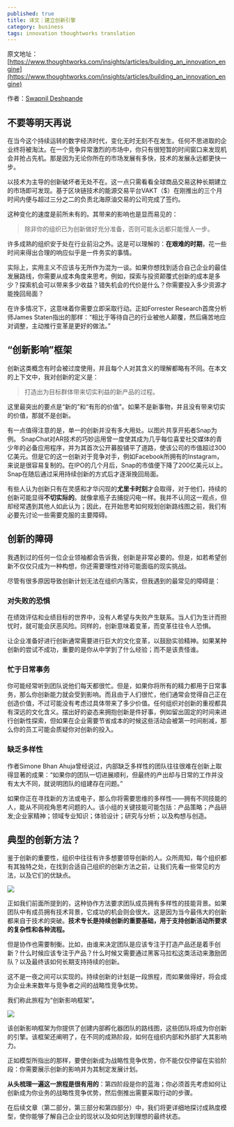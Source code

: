 ```yaml
---
published: true
title: 译文｜建立创新引擎
category: business
tags: innovation thoughtworks translation
---
```

原文地址：[https://www.thoughtworks.com/insights/articles/building_an_innovation_engine](https://www.thoughtworks.com/insights/articles/building_an_innovation_engine)

作者：[Swapnil Deshpande](https://www.thoughtworks.com/profiles/swapnil-deshpande)

## 不要等明天再说

在当今这个持续运转的数字经济时代，变化无时无刻不在发生。任何不思进取的企业终将被淘汰。在一个竞争异常激烈的市场中，你只有很短暂的时间窗口来发现机会并抢占先机。那是因为无论你所在的市场发展有多快，技术的发展永远都更快一步。

以技术为主导的创新破坏者无处不在。这一点只需看看全球商品交易这种长期建立的市场即可发现。基于区块链技术的能源交易平台VAKT（$）在刚推出的三个月时间内便与超过三分之二的负责北海原油交易的公司完成了签约。

这种变化的速度是前所未有的。其带来的影响也是显而易见的：

> 除非你的组织已为创新做好充分准备，否则可能永远都只能慢人一步。

许多成熟的组织安于处在行业前沿之外。这是可以理解的：**在艰难的时期**，花一些时间来得出合理的响应似乎是一件务实的事情。

实际上，实用主义不应该与无所作为混为一谈。如果你想找到适合自己企业的最佳发展路线，你需要从成本角度来思考。例如，探索与投资颠覆式创新的成本是多少？探索机会可以带来多少收益？错失机会的代价是什么？你需要投入多少资源才能挽回局面？

在许多情况下，这意味着你需要立即采取行动。正如Forrester Research首席分析师James Staten指出的那样：“相比于等待自己的行业被他人颠覆，然后痛苦地应对调整，主动推行变革是更好的做法。”

## “创新影响”框架

创新这类概念有时会被过度使用，并且每个人对其含义的理解都略有不同。在本文的上下文中，我对创新的定义是：

> 打造出为目标群体带来切实利益的新产品的过程。

这里最突出的要点是“新的”和“有形的价值”。如果不是新事物，并且没有带来切实的价值，那就不是创新。

有一点值得注意的是，单一的创新并没有多大用处。以图片共享开拓者Snap为例。 SnapChat对AR技术的巧妙运用曾一度使其成为几乎每位喜爱社交媒体的青少年的必备应用程序，并为其首次公开募股铺平了道路，使该公司的市值超过300亿美元。但是它的这一创新对于竞争对手，例如Facebook所拥有的Instagram，来说是很容易复制的。在IPO的几个月后，Snap的市值便下降了200亿美元以上。 Snap在随后通过采用持续创新的方式后才逐渐挽回局面。

有些人认为创新只有在灵感和才华闪现的**尤里卡时刻**才会取得，对于他们，持续的创新可能显得**不切实际的**。就像拿瓶子去捕捉闪电一样。我并不认同这一观点，但却经常遇到其他人如此认为；因此，在开始思考如何规划创新路线图之前，我们有必要先讨论一些需要克服的主要障碍。

## 创新的障碍

我遇到过的任何一位企业领袖都会告诉我，创新是非常必要的。但是，如若希望创新不仅仅只成为一种构想，你还需要理性对待可能面临的现实挑战。

尽管有很多原因导致创新计划无法在组织内落实，但我遇到的最常见的障碍是：

### 对失败的恐惧

在绩效评估和业绩目标的世界中，没有人希望与失败产生联系。当人们为生计而担忧时，就可能会厌恶风险。同样的，创新意味着变革，而变革往往令人恐惧。

让企业准备好进行创新通常需要进行巨大的文化变革，以鼓励实验精神。如果某种创新的尝试不成功，重要的是你从中学到了什么经验；而不是该责怪谁。

### 忙于日常事务

你可能经常听到团队说他们每天都很忙。但是，如果你将所有的精力都用于日常事务，那么你创新能力就会受到影响。而且由于人们很忙，他们通常会觉得自己正在创造价值，不过可能没有考虑过具体带来了多少价值。任何组织对创新的重视都具有深远的文化含义。摆出好的姿态来拥抱创新是件好事，例如留出固定的时间来进行创新性探索，但如果在企业需要节省成本的时候这些活动会被第一时间削减，那么你的员工可能会质疑你对创新的投入。

### 缺乏多样性

作者Simone Bhan Ahuja曾经说过，内部缺乏多样性的团队往往很难在创新上取得显著的成果：“如果你的团队一切进展顺利，但最终的产出却与日常的工作并没有太大不同，就说明团队的组建存在问题。”

如果你正在寻找新的方法或电子，那么你将需要思维的多样性——拥有不同技能的人，能从不同视角思考问题的人。该小组的关键技能可能包括：产品策略；产品研发;企业家精神；领域专业知识；体验设计；研究与分析；以及构想与创造。

## 典型的创新方法？

鉴于创新的重要性，组织中往往有许多想要领导创新的人。众所周知，每个组织都有其独特之处，在找到合适自己组织的创新方法之前，让我们先看一些常见的方法，以及它们的优缺点。

![](https://goooooouwa.fun:8143/static/images/20210609171504.jpg)

正如我们前面所提到的，这种协作方法要求团队成员拥有多样性的技能背景。如果团队中有成员拥有技术背景，它成功的机会则会很大。这是因为当今最伟大的创新都来自于技术的突破。**技术专长是持续创新的重要基础，用于支持创新活动所要求的复杂性和各种流程。**

但是协作也需要制衡。比如，由谁来决定团队是应该专注于打造产品还是着手创新？什么时候应该专注于产品？什么时候又需要通过黑客马拉松这类活动来激励团队？以及最终该如何长期支持持续的创新。

这不是一夜之间可以实现的。持续创新的计划是一段旅程，而如果做得好，将会成为企业未来数年与竞争者之间的战略性竞争优势。

我们称此旅程为“创新影响框架”。

![](https://goooooouwa.fun:8143/static/images/20210609171520.jpg)

该创新影响框架为你提供了创建内部孵化器团队的路线图，这些团队将成为你创新的引擎。该框架还阐明了，在不同的成熟阶段，如何在组织内部和外部扩大其影响力。

正如模型所指出的那样，要使创新成为战略性竞争优势，你不能仅仅停留在实验阶段：你需要展示创新的影响并为其制定发展计划。

**从头梳理一遍这一旅程是很有用的**：第四阶段是你的蓝海；你必须首先考虑如何让创新成为你业务的战略性竞争优势，然后倒推出需要采取行动的步骤。

在后续文章（第二部分，第三部分和第四部分）中，我们将更详细地探讨成熟度模型，使你能够了解自己企业的现状以及如何达到理想的最终状态。
